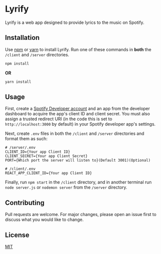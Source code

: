 # Lyrify

Lyrify is a web app designed to provide lyrics to the music on Spotify.

## Installation

Use [npm](https://www.npmjs.com/) or [yarn](https://yarnpkg.com/) to install Lyrify. Run one of these commands in **both** the `/client` and `/server` directories.

```bash
npm install
```

**OR**

```bash
yarn install
```

## Usage

First, create a [Spotify Developer account](https://developer.spotify.com/) and an app from the developer dashboard to acquire the app's client ID and client secret. You must also assign a trusted redirect URI (in the code this is set to `http://localhost:3000` by default) in your Spotify developer app's settings.

Next, create `.env` files in both the `/client` and `/server` directories and format them as such:

```
# /server/.env
CLIENT_ID={Your app Client ID}
CLIENT_SECRET={Your app Client Secret}
PORT={Which port the server will listen to}(Default 3001)(Optional)
```

```
# /client/.env
REACT_APP_CLIENT_ID={Your app Client ID}
```

Finally, run `npm start` in the `/client` directory, and in another terminal run `node server.js` or `nodemon server` from the `/server` directory.

## Contributing

Pull requests are welcome. For major changes, please open an issue first to discuss what you would like to change.

## License

[MIT](https://choosealicense.com/licenses/mit/)
